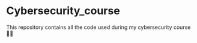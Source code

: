 # Cybersecurity_course
This repository contains all the code used during my cybersecurity course 🕵️‍♂️
